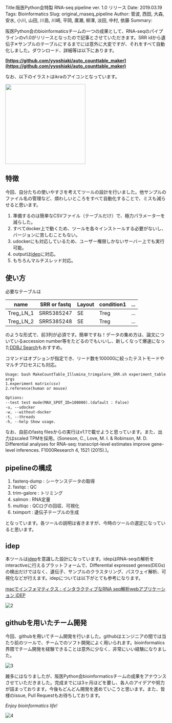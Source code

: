 Title:阪医Python会特製 RNA-seq pipeline ver. 1.0 リリース
Date: 2019.03.19
Tags: Bioinformatics
Slug: original_rnaseq_pipeline
Author: 菅波, 西田, 大森, 安水, 小川, 山田, 川島, 川崎, 平岡, 廣瀬, 柳澤, 淡田, 中村, 依藤
Summary:

阪医Python会のbioinformaticsチームの一つの成果として、RNA-seqのパイプラインのv1.0がリリースとなったので記事とさせていただきます。SRR idから遺伝子✕サンプルのテーブルにするまでには意外に大変ですが、それをすべて自動化しました。ダウンロード、詳細等は以下にあります。

**[https://github.com/yyoshiaki/auto_counttable_maker](https://github.com/yyoshiaki/auto_counttable_maker)**

なお、以下のイラストはikraのアイコンとなっています。

<img src="{attach}images/original_rnaseq_pipeline_figs/ikra.png" width="250px"> 

## 特徴

今回、自分たちの使いやすさを考えてツールの設計を行いました。他サンプルのファイル名の管理など、煩わしいところをすべて自動化することで、ミスも減らせると思います。

1. 準備するのは簡単なCSVファイル（テーブルだけ）で、極力パラメーターを減らした。
2. すべてdocker上で動くため、ツールを各々インストールする必要がないし、バージョンに苦しむこともない。
3. udockerにも対応しているため、ユーザー権限しかないサーバー上でも実行可能。
4. outputは[idep](http://bioinformatics.sdstate.edu/idep/)に対応。
5. もちろんマルチスレッド対応。

## 使い方

必要なテーブルは

| name | SRR or fastq | Layout | condition1 | ... |
| ---- | ---- | - | - | - |
| Treg_LN_1 | SRR5385247 | SE | Treg | ... |
| Treg_LN_2 | SRR5385248 | SE | Treg | ... |

のような形式で、前3列が必須です。簡単ですね！データの集め方は、論文についているaccession number等をたどるのでもいいし、新しくなって爆速になった[DDBJ Search](http://sra.dbcls.jp/)もおすすめ。

コマンドはオプションが指定でき、リード数を100000に絞ったテストモードやマルチプロセスにも対応。

```txt
Usage: bash MakeCountTable_Illumina_trimgalore_SRR.sh experiment_table.csv spiece [--test, --help, --without-docker, --udocker] [--threads [VALUE]]
args
1.experiment matrix(csv)
2.reference(human or mouse)

Options:
--test test mode(MAX_SPOT_ID=100000).(dafault : False)
-u, --udocker
-w, --without-docker
-t, --threads
-h, --help Show usage.
```

なお、自前のfastq filesからの実行はv1.1で載せようと思っています。また、出力はscaled TPMを採用。(Soneson, C., Love, M. I. &amp; Robinson, M. D. Differential analyses for RNA-seq: transcript-level estimates improve gene-level inferences. F1000Research 4, 1521 (2015).)。

## pipelineの構成

1. fasterq-dump : シーケンスデータの取得
2. fastqc : QC
3. trim-galore : トリミング
4. salmon : RNA定量
5. multiqc : QCログの回収、可視化
6. tximport : 遺伝子テーブルの生成

となっています。各ツールの説明は省きますが、今時のツールの選定になっていると思います。

## idep

本ツールは[idep](http://bioinformatics.sdstate.edu/idep/)を意識した設計になっています。idepはRNA-seqの解析をinteractiveに行えるプラットフォームで、Differential expressed genes(DEGs)の検出だけではなく、遺伝子、サンプルのクラスタリング、パスウェイ解析、可視化などが行えます。idepについては以下がとても参考になります。

[macでインフォマティクス : インタラクティブなRNA seq解析webアプリケーション iDEP](http://kazumaxneo.hatenablog.com/entry/2018/12/29/153838)


![2]({attach}images/original_rnaseq_pipeline_figs/screenshot-from-2019-03-19-23-14-31.png)

## githubを用いたチーム開発

今回、githubを用いてチーム開発を行いました。githubはエンジニアの間では当たり前のツールで、チームでのソフト開発によく用いられます。bioinformatics界隈でチーム開発を経験できることは意外に少なく、非常にいい経験になりました。

![3]({attach}images/original_rnaseq_pipeline_figs/ikra_git.png)

雑多にはなりましたが、阪医Python会bioinformaticsチームの成果をアナウンスさせていただきました。完成までには3ヶ月ほどを要し、各人のアイデアや努力が詰まっております。今後もどんどん開発を進めていこうと思います。また、皆様のissue, Pull Requestもお待ちしております。

*Enjoy bioinformatics life!*

![4]({attach}images/original_rnaseq_pipeline_figs/ios-e381aee794bbe5838f.jpg)
